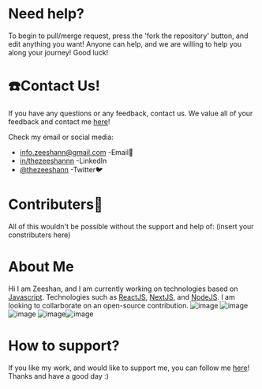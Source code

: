 # Need help?
To begin to pull/merge request, press the 'fork the repository' button, and edit anything you want! Anyone can help, and we are willing to help you along your journey! Good luck! 
# ☎️Contact Us!
If you have any questions or any feedback, contact us. We value all of your feedback and contact me [here](https://github.com/thezeeshann)!

Check my email or social media:
- [info.zeeshann@gmail.com](info.zeeshann@gmail.com) -Email📧
- [in/thezeeshannn](https://www.linkedin.com/in/thezeeshannn) -LinkedIn
- [@thezeeshann](https://twitter.com/thezeeshann) -Twitter🐦
# Contributers🧑
All of this wouldn't be possible without the support and help of: 
(insert your constributers here)
# About Me
Hi I am Zeeshan, and I am currently working on technologies based on [Javascript](https://www.google.com/search?aqs=chrome..69i57j0i512l9.5383j0j9&ie=UTF-8&oq=what+is+javascript&q=what+is+javascript&rlz=1C1GCEA_enUS1074US1074&sourceid=chrome&surl=1&safe=active&ssui=on). Technologies such as [ReactJS](https://react.dev/), [NextJS](https://nextjs.org/), and [NodeJS](https://nodejs.org/en). I am looking to collarborate on an open-source contribution. 
![image](https://github.com/thezeeshann/todo-ts/assets/146117946/48a8b503-1bf8-4eeb-96b7-ad3ab81a859b)
![image](https://github.com/thezeeshann/todo-ts/assets/146117946/168b10a0-3d98-46f2-a707-53c7165dab1b)![image](https://github.com/thezeeshann/todo-ts/assets/146117946/026dd4ef-06b1-47f2-9356-a319918b30bb)
![image](https://github.com/thezeeshann/todo-ts/assets/146117946/a350e2a0-7fc8-4ce0-b42c-45089f049b81)![image](https://github.com/thezeeshann/todo-ts/assets/146117946/58f5fb38-619b-4ec1-9dcc-abed6b07838b)
# How to support?
If you like my work, and would like to support me, you can follow me [here](https://github.com/thezeeshann)!
Thanks and have a good day :) 
